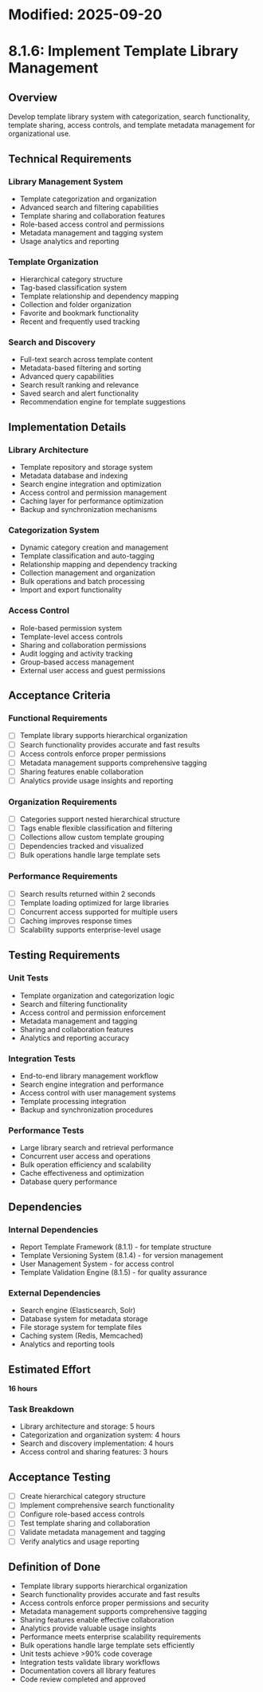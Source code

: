 # Modified: 2025-09-20

# 8.1.6: Implement Template Library Management

## Overview
Develop template library system with categorization, search functionality, template sharing, access controls, and template metadata management for organizational use.

## Technical Requirements

### Library Management System
- Template categorization and organization
- Advanced search and filtering capabilities
- Template sharing and collaboration features
- Role-based access control and permissions
- Metadata management and tagging system
- Usage analytics and reporting

### Template Organization
- Hierarchical category structure
- Tag-based classification system
- Template relationship and dependency mapping
- Collection and folder organization
- Favorite and bookmark functionality
- Recent and frequently used tracking

### Search and Discovery
- Full-text search across template content
- Metadata-based filtering and sorting
- Advanced query capabilities
- Search result ranking and relevance
- Saved search and alert functionality
- Recommendation engine for template suggestions

## Implementation Details

### Library Architecture
- Template repository and storage system
- Metadata database and indexing
- Search engine integration and optimization
- Access control and permission management
- Caching layer for performance optimization
- Backup and synchronization mechanisms

### Categorization System
- Dynamic category creation and management
- Template classification and auto-tagging
- Relationship mapping and dependency tracking
- Collection management and organization
- Bulk operations and batch processing
- Import and export functionality

### Access Control
- Role-based permission system
- Template-level access controls
- Sharing and collaboration permissions
- Audit logging and activity tracking
- Group-based access management
- External user access and guest permissions

## Acceptance Criteria

### Functional Requirements
- [ ] Template library supports hierarchical organization
- [ ] Search functionality provides accurate and fast results
- [ ] Access controls enforce proper permissions
- [ ] Metadata management supports comprehensive tagging
- [ ] Sharing features enable collaboration
- [ ] Analytics provide usage insights and reporting

### Organization Requirements
- [ ] Categories support nested hierarchical structure
- [ ] Tags enable flexible classification and filtering
- [ ] Collections allow custom template grouping
- [ ] Dependencies tracked and visualized
- [ ] Bulk operations handle large template sets

### Performance Requirements
- [ ] Search results returned within 2 seconds
- [ ] Template loading optimized for large libraries
- [ ] Concurrent access supported for multiple users
- [ ] Caching improves response times
- [ ] Scalability supports enterprise-level usage

## Testing Requirements

### Unit Tests
- Template organization and categorization logic
- Search and filtering functionality
- Access control and permission enforcement
- Metadata management and tagging
- Sharing and collaboration features
- Analytics and reporting accuracy

### Integration Tests
- End-to-end library management workflow
- Search engine integration and performance
- Access control with user management systems
- Template processing integration
- Backup and synchronization procedures

### Performance Tests
- Large library search and retrieval performance
- Concurrent user access and operations
- Bulk operation efficiency and scalability
- Cache effectiveness and optimization
- Database query performance

## Dependencies

### Internal Dependencies
- Report Template Framework (8.1.1) - for template structure
- Template Versioning System (8.1.4) - for version management
- User Management System - for access control
- Template Validation Engine (8.1.5) - for quality assurance

### External Dependencies
- Search engine (Elasticsearch, Solr)
- Database system for metadata storage
- File storage system for template files
- Caching system (Redis, Memcached)
- Analytics and reporting tools

## Estimated Effort
**16 hours**

### Task Breakdown
- Library architecture and storage: 5 hours
- Categorization and organization system: 4 hours
- Search and discovery implementation: 4 hours
- Access control and sharing features: 3 hours

## Acceptance Testing
- [ ] Create hierarchical category structure
- [ ] Implement comprehensive search functionality
- [ ] Configure role-based access controls
- [ ] Test template sharing and collaboration
- [ ] Validate metadata management and tagging
- [ ] Verify analytics and usage reporting

## Definition of Done
- Template library supports hierarchical organization
- Search functionality provides accurate and fast results
- Access controls enforce proper permissions and security
- Metadata management supports comprehensive tagging
- Sharing features enable effective collaboration
- Analytics provide valuable usage insights
- Performance meets enterprise scalability requirements
- Bulk operations handle large template sets efficiently
- Unit tests achieve >90% code coverage
- Integration tests validate library workflows
- Documentation covers all library features
- Code review completed and approved
